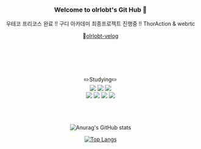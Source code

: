 <div align="center" dir="auto">

### Welcome to olrlobt's Git Hub 👋

  우테코 프리코스 완료 !! 구디 아카데미 최종프로젝트 진행중 !!
  ThorAction & webrtc
  
  
  🔗[olrlobt-velog ](https://velog.io/@olrlobt)

<br><br><br><br>
<p dir="auto"><g-emoji class="g-emoji" alias="grinning" fallback-src="https://github.githubassets.com/images/icons/emoji/unicode/1f600.png"></g-emoji>✏️Studying✏️ <br>
<a target="_blank" rel="noopener noreferrer nofollow" href="https://camo.githubusercontent.com/6b513670a1732b2068bfd08a5728f6073e7b69db9ea0d3ba63f48d91ce963d10/68747470733a2f2f696d672e736869656c64732e696f2f62616467652f4a4156412d3030373339363f7374796c653d666c6174266c6f676f3d4a415641266c6f676f436f6c6f723d7768697465"><img src="https://camo.githubusercontent.com/6b513670a1732b2068bfd08a5728f6073e7b69db9ea0d3ba63f48d91ce963d10/68747470733a2f2f696d672e736869656c64732e696f2f62616467652f4a4156412d3030373339363f7374796c653d666c6174266c6f676f3d4a415641266c6f676f436f6c6f723d7768697465" data-canonical-src="https://img.shields.io/badge/JAVA-007396?style=flat&amp;logo=JAVA&amp;logoColor=white" style="max-width: 100%;"></a>
<a target="_blank" rel="noopener noreferrer nofollow" href="https://camo.githubusercontent.com/5d8e1bef339621d90a10937da75bdf9971afa8e445c398336e6248491ba59d38/68747470733a2f2f696d672e736869656c64732e696f2f62616467652f537072696e67426f6f742d3644423333463f7374796c653d666c61742d737175617265266c6f676f3d537072696e67426f6f74266c6f676f436f6c6f723d7768697465"><img src="https://camo.githubusercontent.com/5d8e1bef339621d90a10937da75bdf9971afa8e445c398336e6248491ba59d38/68747470733a2f2f696d672e736869656c64732e696f2f62616467652f537072696e67426f6f742d3644423333463f7374796c653d666c61742d737175617265266c6f676f3d537072696e67426f6f74266c6f676f436f6c6f723d7768697465" data-canonical-src="https://img.shields.io/badge/SpringBoot-6DB33F?style=flat-square&amp;logo=SpringBoot&amp;logoColor=white" style="max-width: 100%;"></a>
<a target="_blank" rel="noopener noreferrer nofollow" href="https://camo.githubusercontent.com/7cb396c92a7861016e9853768943bacb0785ccd71281b0e7c3293957def601cf/68747470733a2f2f696d672e736869656c64732e696f2f62616467652f4d7973716c2d3434373941313f7374796c653d666c61742d737175617265266c6f676f3d4d7973716c266c6f676f436f6c6f723d7768697465"><img src="https://camo.githubusercontent.com/7cb396c92a7861016e9853768943bacb0785ccd71281b0e7c3293957def601cf/68747470733a2f2f696d672e736869656c64732e696f2f62616467652f4d7973716c2d3434373941313f7374796c653d666c61742d737175617265266c6f676f3d4d7973716c266c6f676f436f6c6f723d7768697465" data-canonical-src="https://img.shields.io/badge/Mysql-4479A1?style=flat-square&amp;logo=Mysql&amp;logoColor=white" style="max-width: 100%;"></a>
<br>
<a target="_blank" rel="noopener noreferrer nofollow" href="https://camo.githubusercontent.com/ceee3fb74d0b7b6f2e579e7e764387e147377e41e575dfcf972ed988d33c13e5/68747470733a2f2f696d672e736869656c64732e696f2f62616467652f6a6176617363726970742d4646434132383f7374796c653d666c61742d737175617265266c6f676f3d6a617661736372697074266c6f676f436f6c6f723d7768697465"><img src="https://camo.githubusercontent.com/ceee3fb74d0b7b6f2e579e7e764387e147377e41e575dfcf972ed988d33c13e5/68747470733a2f2f696d672e736869656c64732e696f2f62616467652f6a6176617363726970742d4646434132383f7374796c653d666c61742d737175617265266c6f676f3d6a617661736372697074266c6f676f436f6c6f723d7768697465" data-canonical-src="https://img.shields.io/badge/javascript-FFCA28?style=flat-square&amp;logo=javascript&amp;logoColor=white" style="max-width: 100%;"></a>
<a target="_blank" rel="noopener noreferrer nofollow" href="https://camo.githubusercontent.com/8b0909d578eb55479f05cc12f0b0017811a9a9d6f5d48d9e07720e7870a26ffc/68747470733a2f2f696d672e736869656c64732e696f2f62616467652f432b2b2d3030353939433f7374796c653d666c61742d737175617265266c6f676f3d432b2b266c6f676f436f6c6f723d7768697465"><img src="https://camo.githubusercontent.com/8b0909d578eb55479f05cc12f0b0017811a9a9d6f5d48d9e07720e7870a26ffc/68747470733a2f2f696d672e736869656c64732e696f2f62616467652f432b2b2d3030353939433f7374796c653d666c61742d737175617265266c6f676f3d432b2b266c6f676f436f6c6f723d7768697465" data-canonical-src="https://img.shields.io/badge/C++-00599C?style=flat-square&amp;logo=C++&amp;logoColor=white" style="max-width: 100%;"></a>
<a target="_blank" rel="noopener noreferrer nofollow" href="https://camo.githubusercontent.com/c627263bfde5e853eef76b088f380460a4f2f2d909175eee6a77b42ca1a041c1/68747470733a2f2f696d672e736869656c64732e696f2f62616467652f432d4138423943433f7374796c653d666c61742d737175617265266c6f676f3d43266c6f676f436f6c6f723d7768697465"><img src="https://camo.githubusercontent.com/c627263bfde5e853eef76b088f380460a4f2f2d909175eee6a77b42ca1a041c1/68747470733a2f2f696d672e736869656c64732e696f2f62616467652f432d4138423943433f7374796c653d666c61742d737175617265266c6f676f3d43266c6f676f436f6c6f723d7768697465" data-canonical-src="https://img.shields.io/badge/C-A8B9CC?style=flat-square&amp;logo=C&amp;logoColor=white" style="max-width: 100%;"></a>
<a target="_blank" rel="noopener noreferrer nofollow" href="https://camo.githubusercontent.com/0aa0edcafb0ae175f4a01f708ea50abbe47e3a67ea2017dd2633d5e428b6a7c1/68747470733a2f2f696d672e736869656c64732e696f2f62616467652f446f636b65722d3234393645443f7374796c653d666c61742d737175617265266c6f676f3d446f636b6572266c6f676f436f6c6f723d7768697465"><img src="https://camo.githubusercontent.com/0aa0edcafb0ae175f4a01f708ea50abbe47e3a67ea2017dd2633d5e428b6a7c1/68747470733a2f2f696d672e736869656c64732e696f2f62616467652f446f636b65722d3234393645443f7374796c653d666c61742d737175617265266c6f676f3d446f636b6572266c6f676f436f6c6f723d7768697465" data-canonical-src="https://img.shields.io/badge/Docker-2496ED?style=flat-square&amp;logo=Docker&amp;logoColor=white" style="max-width: 100%;"></a>

  <br><br><br>
 ![Anurag's GitHub stats](https://github-readme-stats.vercel.app/api?username=olrlobt&show_icons=true&bg_color=00000000)

  [![Top Langs](https://github-readme-stats.vercel.app/api/top-langs/?username=olrlobt&layout=compact)](https://github.com/olrlobt/github-readme-stats)
  
  
  
  </div>
